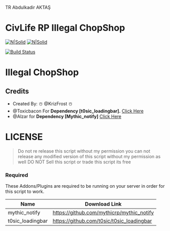 TR Abdulkadir AKTAŞ
# CivLife RP Illegal ChopShop

[![N|Solid](https://i.imgur.com/kChw9D7.png)](https://discord.gg/HNcGftj)
[![N|Solid](https://i.imgur.com/agZegpm.png)](https://discord.gg/HNcGftj)

[![Build Status](https://travis-ci.org/joemccann/dillinger.svg?branch=master)]()
# Illegal ChopShop
## Credits
- Created By: ☃️ @KrizFrost ☃️
- @Toxicbacon  For **Dependency [t0sic_loadingbar].**  [Click Here](https://github.com/t0sic/t0sic_loadingbar)
- @Alzar for **Dependency [Mythic_notify]** [Click Here](https://github.com/mythicrp/mythic_notify)

# LICENSE

> Do not re release this script
> without my permission you can
> not release any modified version
> of this script without my permission as well
> DO NOT Sell this script or trade this script its free
### Required
These Addons/Plugins are required to be running on your server in order for this script to work.

| Name | Download Link |
| ------ | ------ |
| mythic_notify | https://github.com/mythicrp/mythic_notify |
| t0sic_loadingbar | https://github.com/t0sic/t0sic_loadingbar |
